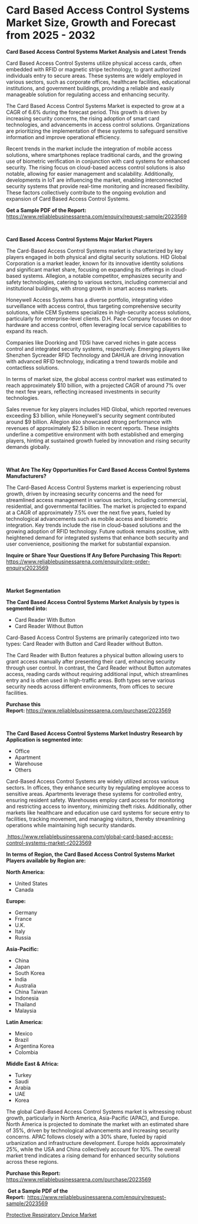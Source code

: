 <p><h1>Card Based Access Control Systems Market Size, Growth and Forecast from 2025 - 2032</h1></p><p><strong>Card Based Access Control Systems Market Analysis and Latest Trends</strong></p>
<p><p>Card Based Access Control Systems utilize physical access cards, often embedded with RFID or magnetic stripe technology, to grant authorized individuals entry to secure areas. These systems are widely employed in various sectors, such as corporate offices, healthcare facilities, educational institutions, and government buildings, providing a reliable and easily manageable solution for regulating access and enhancing security.</p><p>The Card Based Access Control Systems Market is expected to grow at a CAGR of 6.6% during the forecast period. This growth is driven by increasing security concerns, the rising adoption of smart card technologies, and advancements in access control solutions. Organizations are prioritizing the implementation of these systems to safeguard sensitive information and improve operational efficiency.</p><p>Recent trends in the market include the integration of mobile access solutions, where smartphones replace traditional cards, and the growing use of biometric verification in conjunction with card systems for enhanced security. The rising focus on cloud-based access control solutions is also notable, allowing for easier management and scalability. Additionally, developments in IoT are influencing the market, enabling interconnected security systems that provide real-time monitoring and increased flexibility. These factors collectively contribute to the ongoing evolution and expansion of Card Based Access Control Systems.</p></p>
<p><strong>Get a Sample PDF of the Report:&nbsp;</strong> <a href="https://www.reliablebusinessarena.com/enquiry/request-sample/2023569?utm_campaign=2942&utm_medium=2&utm_source=Github&utm_content=ia&utm_term=29032025&utm_id=card-based-access-control-systems">https://www.reliablebusinessarena.com/enquiry/request-sample/2023569</a></p>
<p>&nbsp;</p>
<p><strong>Card Based Access Control Systems Major Market Players</strong></p>
<p><p>The Card-Based Access Control Systems market is characterized by key players engaged in both physical and digital security solutions. HID Global Corporation is a market leader, known for its innovative identity solutions and significant market share, focusing on expanding its offerings in cloud-based systems. Allegion, a notable competitor, emphasizes security and safety technologies, catering to various sectors, including commercial and institutional buildings, with strong growth in smart access markets.</p><p>Honeywell Access Systems has a diverse portfolio, integrating video surveillance with access control, thus targeting comprehensive security solutions, while CEM Systems specializes in high-security access solutions, particularly for enterprise-level clients. D.H. Pace Company focuses on door hardware and access control, often leveraging local service capabilities to expand its reach.</p><p>Companies like Doorking and TDSi have carved niches in gate access control and integrated security systems, respectively. Emerging players like Shenzhen Sycreader RFID Technology and DAHUA are driving innovation with advanced RFID technology, indicating a trend towards mobile and contactless solutions.</p><p>In terms of market size, the global access control market was estimated to reach approximately $10 billion, with a projected CAGR of around 7% over the next few years, reflecting increased investments in security technologies.</p><p>Sales revenue for key players includes HID Global, which reported revenues exceeding $3 billion, while Honeywell's security segment contributed around $9 billion. Allegion also showcased strong performance with revenues of approximately $2.5 billion in recent reports. These insights underline a competitive environment with both established and emerging players, hinting at sustained growth fueled by innovation and rising security demands globally.</p></p>
<p>&nbsp;</p>
<p><strong>What Are The Key Opportunities For Card Based Access Control Systems Manufacturers?</strong></p>
<p><p>The Card-Based Access Control Systems market is experiencing robust growth, driven by increasing security concerns and the need for streamlined access management in various sectors, including commercial, residential, and governmental facilities. The market is projected to expand at a CAGR of approximately 7.5% over the next five years, fueled by technological advancements such as mobile access and biometric integration. Key trends include the rise in cloud-based solutions and the growing adoption of RFID technology. Future outlook remains positive, with heightened demand for integrated systems that enhance both security and user convenience, positioning the market for substantial expansion.</p></p>
<p><strong>Inquire or Share Your Questions If Any Before Purchasing This Report:</strong> <a href="https://www.reliablebusinessarena.com/enquiry/pre-order-enquiry/2023569?utm_campaign=2942&utm_medium=2&utm_source=Github&utm_content=ia&utm_term=29032025&utm_id=card-based-access-control-systems">https://www.reliablebusinessarena.com/enquiry/pre-order-enquiry/2023569</a></p>
<p>&nbsp;</p>
<p><strong>Market Segmentation</strong></p>
<p><strong>The Card Based Access Control Systems Market Analysis by types is segmented into:</strong></p>
<p><ul><li>Card Reader With Button</li><li>Card Reader Without Button</li></ul></p>
<p><p>Card-Based Access Control Systems are primarily categorized into two types: Card Reader with Button and Card Reader without Button. </p><p>The Card Reader with Button features a physical button allowing users to grant access manually after presenting their card, enhancing security through user control. In contrast, the Card Reader without Button automates access, reading cards without requiring additional input, which streamlines entry and is often used in high-traffic areas. Both types serve various security needs across different environments, from offices to secure facilities.</p></p>
<p><strong>Purchase this Report:&nbsp;</strong><a href="https://www.reliablebusinessarena.com/purchase/2023569?utm_campaign=2942&utm_medium=2&utm_source=Github&utm_content=ia&utm_term=29032025&utm_id=card-based-access-control-systems">https://www.reliablebusinessarena.com/purchase/2023569</a></p>
<p>&nbsp;</p>
<p><strong>The Card Based Access Control Systems Market Industry Research by Application is segmented into:</strong></p>
<p><ul><li>Office</li><li>Apartment</li><li>Warehouse</li><li>Others</li></ul></p>
<p><p>Card-Based Access Control Systems are widely utilized across various sectors. In offices, they enhance security by regulating employee access to sensitive areas. Apartments leverage these systems for controlled entry, ensuring resident safety. Warehouses employ card access for monitoring and restricting access to inventory, minimizing theft risks. Additionally, other markets like healthcare and education use card systems for secure entry to facilities, tracking movement, and managing visitors, thereby streamlining operations while maintaining high security standards.</p></p>
<p><a href="https://www.reliablebusinessarena.com/global-card-based-access-control-systems-market-r2023569?utm_campaign=2942&utm_medium=2&utm_source=Github&utm_content=ia&utm_term=29032025&utm_id=card-based-access-control-systems">&nbsp;https://www.reliablebusinessarena.com/global-card-based-access-control-systems-market-r2023569</a></p>
<p><strong>In terms of Region, the Card Based Access Control Systems Market Players available by Region are:</strong></p>
<p>
    <p> <strong> North America: </strong>
        <ul>
            <li>United States</li>
            <li>Canada</li>
        </ul>
        </p> 
    <p> <strong> Europe: </strong>
        <ul>
            <li>Germany</li>
            <li>France</li>
            <li>U.K.</li>
            <li>Italy</li>
            <li>Russia</li>
        </ul>
        </p> 
    <p> <strong> Asia-Pacific: </strong>
        <ul>
            <li>China</li>
            <li>Japan</li>
            <li>South Korea</li>
            <li>India</li>
            <li>Australia</li>
            <li>China Taiwan</li>
            <li>Indonesia</li>
            <li>Thailand</li>
            <li>Malaysia</li>
        </ul>
        </p> 
    <p> <strong> Latin America: </strong>
        <ul>
            <li>Mexico</li>
            <li>Brazil</li>
            <li>Argentina Korea</li>
            <li>Colombia</li>
        </ul>
        </p> 
    <p> <strong> Middle East & Africa: </strong>
        <ul>
            <li>Turkey</li>
            <li>Saudi</li>
            <li>Arabia</li>
            <li>UAE</li>
            <li>Korea</li>
        </ul>
    </p>
    </p>
<p><p>The global Card-Based Access Control Systems market is witnessing robust growth, particularly in North America, Asia-Pacific (APAC), and Europe. North America is projected to dominate the market with an estimated share of 35%, driven by technological advancements and increasing security concerns. APAC follows closely with a 30% share, fueled by rapid urbanization and infrastructure development. Europe holds approximately 25%, while the USA and China collectively account for 10%. The overall market trend indicates a rising demand for enhanced security solutions across these regions.</p></p>
<p><strong>Purchase this Report: </strong><a href="https://www.reliablebusinessarena.com/purchase/2023569?utm_campaign=2942&utm_medium=2&utm_source=Github&utm_content=ia&utm_term=29032025&utm_id=card-based-access-control-systems">https://www.reliablebusinessarena.com/purchase/2023569</a></p>
<p>&nbsp;<strong>Get a Sample PDF of the Report:&nbsp;&nbsp;</strong><a href="https://www.reliablebusinessarena.com/enquiry/request-sample/2023569?utm_campaign=2942&utm_medium=2&utm_source=Github&utm_content=ia&utm_term=29032025&utm_id=card-based-access-control-systems">https://www.reliablebusinessarena.com/enquiry/request-sample/2023569</a></p>
<p><strong></strong></p>
<p><p><a href="https://github.com/phephezxnf/Market-Research-Report-List-1/blob/main/protective-respiratory-device-market.md?utm_campaign=2942&utm_medium=2&utm_source=Github&utm_content=ia&utm_term=29032025&utm_id=card-based-access-control-systems">Protective Respiratory Device Market</a></p></p>